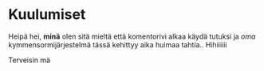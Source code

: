 # Kuulumiset
Heipä hei, **minä** olen sitä mieltä että komentorivi alkaa käydä tutuksi ja *oma* kymmensormijärjestelmä tässä kehittyy aika huimaa
tahtia.. Hihiiiiii

Terveisin mä


